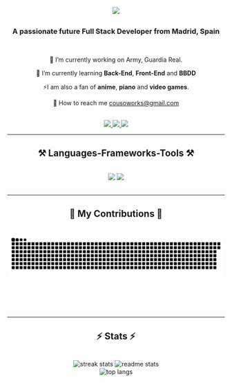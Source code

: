 <img align="https://visitor-badge.laobi.icu/badge?page_id=Blayneraptor.visitor-badge" />

<h1 align="center">
    <img src="https://readme-typing-svg.herokuapp.com/?font=Righteous&size=35&center=true&vCenter=true&width=500&height=70&duration=4000&lines=Hi+There!+👋;+I'm+Jose+Couso!;" />
</h1>

<h3 align="center">A passionate future Full Stack Developer from Madrid, Spain</h3>

<br/>

<div align="center">
 
 🔭 I’m currently working on Army, Guardia Real. 
 
 🌱 I’m currently learning **Back-End**, **Front-End** and **BBDD**

<!--💬 Ask me about **Java, Python, SQL... or anything-->

⚡I am also a fan of **anime**, **piano** and **video games**.
 
  💬 How to reach me cousoworks@gmail.com

  <br/>

 </div>
 
<div align="center"> 
  <a href="">
    <img src="https://img.shields.io/badge/Gmail-333333?style=for-the-badge&logo=gmail&logoColor=red" />
  </a>
  <a href="www.linkedin.com/in/jose-pascual-couso-perez"">
    <img src="https://img.shields.io/badge/LinkedIn-0077B5?style=for-the-badge&logo=linkedin&logoColor=white" target="_blank" />
  </a>
  <a href="" target="_blank">
     <img src="https://img.shields.io/badge/Portfolio-FF5722?style=for-the-badge&logo=todoist&logoColor=white" target="_blank" /> 
  </a>
</div>

 <hr/>
 
<h2 align="center">⚒️ Languages-Frameworks-Tools ⚒️</h2>
<br/>
<div align="center">
    <img src="https://skillicons.dev/icons?i=bootstrap,html,css,js,vscode,github,git" />
    <img src="https://skillicons.dev/icons?i=python,java,mysql,devto,discord,gitlab,notion" /><br>
</div>

<br/>
<hr/>

<div align="center">
  <h2>🐍 My Contributions 🐍</h2>
  <br>
    
  <picture>
  <source media="(prefers-color-scheme: dark)" srcset="https://raw.githubusercontent.com/Blayneraptor/Blayneraptor/output/github-contribution-grid-snake-dark.svg">
  <source media="(prefers-color-scheme: ligth)" srcset="https://raw.githubusercontent.com/Blayneraptor/Blayneraptor/output/github-contribution-grid-snake.svg">
  <img alt="github contribution grid snake animation" src="https://raw.githubusercontent.com/Blayneraptor/Blayneraptor/output/github-contribution-grid-snake.svg">
</picture>
  
  <br/><br/><br/>
</div>

<hr/>

<h2 align="center">⚡ Stats ⚡</h2>
<br>

<div align=center>
 <div align="center">
  <img width=390 height=160 src="https://github-readme-streak-stats.herokuapp.com/?user=Blayneraptor&count_private=true&theme=react&border_radius=10" alt="streak stats"/>
  <img width=390 src="https://github-readme-stats.vercel.app/api?username=Blayneraptor&count_private=true&show_icons=true&theme=react&rank_icon=github&border_radius=10" alt="readme stats" />
  <br/>
  <img width=325 align="center" src="https://github-readme-stats.vercel.app/api/top-langs/?username=Blayneraptor&hide=HTML&langs_count=8&layout=compact&theme=react&border_radius=10&size_weight=0.5&count_weight=0.5&exclude_repo=github-readme-stats" alt="top langs" />
</div>








